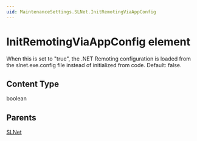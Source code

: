 ```yaml
---
uid: MaintenanceSettings.SLNet.InitRemotingViaAppConfig
---
```


# InitRemotingViaAppConfig element

When this is set to "true", the .NET Remoting configuration is loaded from the slnet.exe.config file instead of initialized from code. Default: false.

## Content Type

boolean

## Parents

[SLNet](xref:MaintenanceSettings.SLNet)
